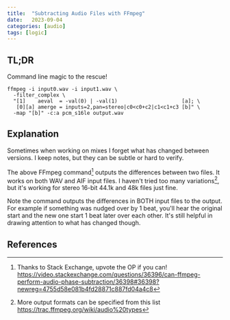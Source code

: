 ```yaml
---
title:  "Subtracting Audio Files with FFmpeg"
date:   2023-09-04
categories: [audio]
tags: [logic]
---
```


## TL;DR

Command line magic to the rescue!

```
ffmpeg -i input0.wav -i input1.wav \
  -filter_complex \
  "[1]    aeval  = -val(0) | -val(1)                     [a]; \
   [0][a] amerge = inputs=2,pan=stereo|c0<c0+c2|c1<c1+c3 [b]" \
  -map "[b]" -c:a pcm_s16le output.wav
```

## Explanation

Sometimes when working on mixes I forget what has changed between versions. I keep notes, but they can be subtle or hard to verify.

The above FFmpeg command[^1] outputs the differences between two files. It works on both WAV and AIF input files. I haven't tried too many variations[^2], but it's working for stereo 16-bit 44.1k and 48k files just fine.

Note the command outputs the differences in BOTH input files to the output. For example if something was nudged over by 1 beat, you'll hear the original start and the new one start 1 beat later over each other. It's still helpful in drawing attention to what has changed though. 

## References

[^1]: Thanks to Stack Exchange, upvote the OP if you can! <https://video.stackexchange.com/questions/36396/can-ffmpeg-perform-audio-phase-subtraction/36398#36398?newreg=4755d58e081b4fd28871c887fd04a4c8>
[^2]: More output formats can be specified from this list <https://trac.ffmpeg.org/wiki/audio%20types>